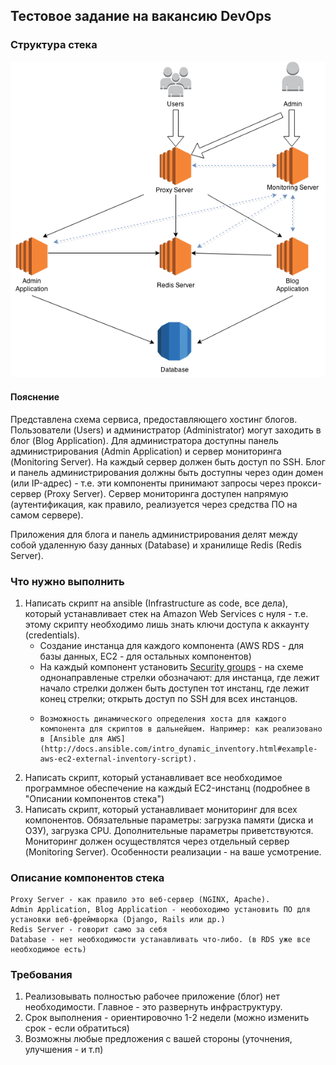 Тестовое задание на вакансию DevOps
----------------------------------

### Структура стека
![stack](/picture.png)

#### Пояснение
Представлена схема сервиса, предоставляющего хостинг блогов.
Пользователи (Users)  и администратор (Administrator) могут заходить в блог (Blog Application). Для администратора доступны панель администрирования (Admin Application) и сервер мониторинга (Monitoring Server). На каждый сервер должен быть доступ по SSH. Блог и панель администрирования должны быть доступны через один домен (или IP-адрес) - т.е. эти компоненты принимают запросы через прокси-сервер (Proxy Server). Сервер мониторинга доступен напрямую (аутентификация, как правило, реализуется через средства ПО на самом сервере).

Приложения для блога и панель администрирования делят между собой удаленную базу данных (Database) и хранилище Redis (Redis Server).

### Что нужно выполнить
1.   Написать скрипт на ansible (Infrastructure as code, все дела), который устанавливает стек на Amazon Web Services с нуля - т.е. этому скрипту необходимо лишь знать ключи доступа к аккаунту (credentials).
      -  Создание инстанца для каждого компонента (AWS RDS - для базы данных, EC2 - для остальных компонентов)
      -    На каждый компонент установить [Security groups](https://docs.aws.amazon.com/AWSEC2/latest/UserGuide/using-network-security.html) - на схеме однонаправленые стрелки обозначают: для инстанца, где лежит начало стрелки должен быть доступен тот инстанц, где лежит конец стрелки; открыть доступ по SSH для всех инстанцов.
      -     Возможность динамического определения хоста для каждого компонента для скриптов в дальнейшем. Например: как реализовано в [Ansible для AWS](http://docs.ansible.com/intro_dynamic_inventory.html#example-aws-ec2-external-inventory-script).
2.  Написать скрипт, который устанавливает все необходимое программное обеспечение на каждый EC2-инстанц (подробнее в "Описании компонентов стека")
3.  Написать скрипт, который устанавливает мониторинг для всех компонентов. Обязательные параметры: загрузка памяти (диска и ОЗУ), загрузка CPU. Дополнительные параметры приветствуются. Мониторинг должен осуществлятся через отдельный сервер (Monitoring Server). Особенности реализации - на ваше усмотрение.


### Описание компонентов стека
    Proxy Server - как правило это веб-сервер (NGINX, Apache).
    Admin Application, Blog Application - необоходимо установить ПО для установки веб-фреймворка (Django, Rails или др.)
    Redis Server - говорит само за себя
    Database - нет необходимости устанавливать что-либо. (в RDS уже все необходимое есть)

### Требования
1.  Реализовывать полностью рабочее приложение (блог) нет необходимости. Главное - это развернуть инфраструктуру.
2.  Срок выполнения - ориентировочно 1-2 недели (можно изменить срок - если обратиться)
3.  Возможны любые предложения с вашей стороны (уточнения, улучшения - и т.п)






